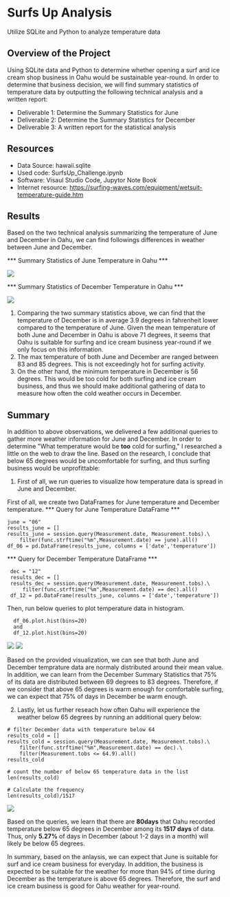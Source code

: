 # Surfs Up Analysis
Utilize SQLite and Python to analyze temperature data
## Overview of the Project
Using SQLite data and Python to determine whether opening a surf and ice cream shop business in Oahu would be sustainable year-round. In order to determine that business decision, we will find summary statistics of temperature data by outputting the following technical analysis and a written report:

- Deliverable 1: Determine the Summary Statistics for June
- Deliverable 2: Determine the Summary Statistics for December
- Deliverable 3: A written report for the statistical analysis

## Resources
- Data Source: hawaii.sqlite
- Used code: SurfsUp_Challenge.ipynb
- Software: Visaul Studio Code, Jupytor Note Book
- Internet resource: <https://surfing-waves.com/equipment/wetsuit-temperature-guide.htm>

## Results
  Based on the two technical analysis summarizing the temperature of June and December in Oahu, we can find followings differences in weather between June and December.
  
*** Summary Statistics of June Temperature in Oahu ***
  
   ![](Images/june_temp_summary.png)
   
*** Summary Statistics of December Temperature in Oahu ***
  
   ![](Images/dec_temp_summary.png)

   
  1. Comparing the two summary statistics above, we can find that the temperature of December is in average 3.9 degrees in fahrenheit lower compared to the temperature of June. Given the mean temperature of both June and December in Oahu is above 71 degrees, it seems that Oahu is suitable for surfing and ice cream business year-round if we only focus on this information.
  2. The max temperature of both June and December are ranged between 83 and 85 degrees. This is not exceedingly hot for surfing activity.
  3. On the other hand, the minimum temperature in December is 56 degrees. This would be too cold for both surfing and ice cream business, and thus we should make additional gathering of data to measure how often the cold weather occurs in December.
  
## Summary
   In addition to above observations, we delivered a few additional queries to gather more weather information for June and December. 
   In order to determine "What temperature would be **too** cold for surfing," I researched a little on the web to draw the line. Based on the research, I conclude that below 65 degrees would be uncomfortable for surfing, and thus surfing business would be unprofittable:

  1. First of all, we run queries to visualize how temperature data is spread in June and December.
  
   First of all, we create two DataFrames for June temperature and December temperature.
  *** Query for June Temperature DataFrame *** 
  ```
  june = "06"
  results_june = []
  results_june = session.query(Measurement.date, Measurement.tobs).\
      filter(func.strftime("%m",Measurement.date) == june).all()
  df_06 = pd.DataFrame(results_june, columns = ['date','temperature'])
 ```
 *** Query for December Temperature DataFrame *** 
 ```
  dec = "12"
  results_dec = []
  results_dec = session.query(Measurement.date, Measurement.tobs).\
      filter(func.strftime("%m",Measurement.date) == dec).all()
  df_12 = pd.DataFrame(results_june, columns = ['date','temperature'])
```
   Then, run below queries to plot temperature data in histogram.
```
  df_06.plot.hist(bins=20)
  and 
  df_12.plot.hist(bins=20)
```
  
   ![](Images/june_temp_histogram.png)
   ![](Images/dec_temp_histogram.png)
   
   Based on the provided visualization, we can see that both June and December temprature data are normaly distributed around their mean value. In addition, we can learn from the December Summary Statistics that 75% of its data are distributed between 69 degrees to 83 degrees. Therefore, if we consider that above 65 degrees is warm enough for comfortable surfing, we can expect that 75% of days in December be warm enough. 
   
  2. Lastly, let us further reseach how often Oahu will experience the weather below 65 degrees by running an additional query below:
  ```
  # filter December data with temperature below 64
  results_cold = []
  results_cold = session.query(Measurement.date, Measurement.tobs).\
      filter(func.strftime("%m",Measurement.date) == dec).\
      filter(Measurement.tobs <= 64.9).all()
  results_cold
  
  # count the number of below 65 temperature data in the list
  len(results_cold)
  
  # Calculate the frequency
  len(results_cold)/1517
  ```
  
   ![](Images/cold_temp_frequency.png)
   
   Based on the queries, we learn that there are **80days** that Oahu recorded temperature below 65 degrees in December among its **1517 days** of data. Thus, only **5.27%** of days in December (about 1-2 days in a month) will likely be below 65 degrees.
   
   In summary, based on the anlaysis, we can expect that June is suitable for surf and ice cream business for everyday. In addition, the business is expected to be suitable for the weather for more than 94% of time during December as the temperature is above 65 degrees. Therefore, the surf and ice cream business is good for Oahu weather for year-round.

    
  
